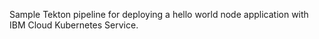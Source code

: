 Sample Tekton pipeline for deploying a hello world node application with IBM Cloud Kubernetes Service.
